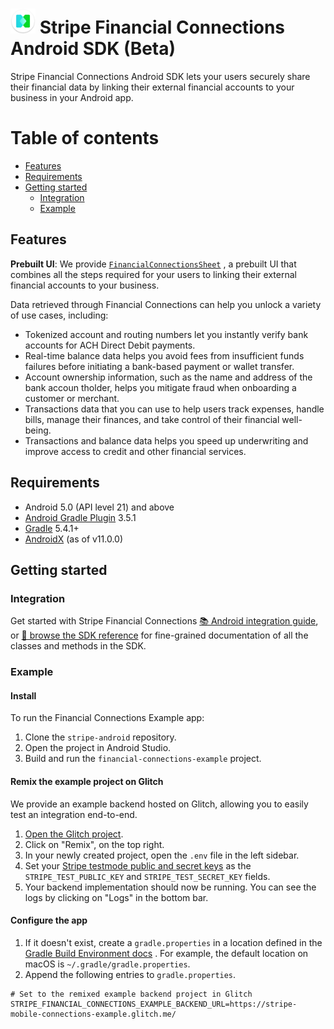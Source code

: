 <img src="./src/main/res/mipmap-xxxhdpi/ic_launcher.png" width="40" /> Stripe Financial Connections Android SDK (Beta)
======

Stripe Financial Connections Android SDK lets your users securely share their financial data by
linking their external financial accounts to your business in your Android app.

# Table of contents

<!--ts-->

* [Features](#features)
* [Requirements](#requirements)
* [Getting started](#getting-started)
    * [Integration](#integration)
    * [Example](#example)

<!--te-->

## Features

**Prebuilt UI**: We
provide [`FinancialConnectionsSheet`](https://stripe.dev/stripe-android/financial-connections/com.stripe.android.financialconnections/-financial-connections-sheet/index.html)
, a prebuilt UI that combines all the steps required for your users to linking their external
financial accounts to your business.

Data retrieved through Financial Connections can help you unlock a variety of use cases, including:

- Tokenized account and routing numbers let you instantly verify bank accounts for ACH Direct Debit
  payments.
- Real-time balance data helps you avoid fees from insufficient funds failures before initiating a
  bank-based payment or wallet transfer.
- Account ownership information, such as the name and address of the bank accoun tholder, helps you
  mitigate fraud when onboarding a customer or merchant.
- Transactions data that you can use to help users track expenses, handle bills, manage their
  finances, and take control of their financial well-being.
- Transactions and balance data helps you speed up underwriting and improve access to credit and
  other financial services.

## Requirements

* Android 5.0 (API level 21) and above
* [Android Gradle Plugin](https://developer.android.com/studio/releases/gradle-plugin) 3.5.1
* [Gradle](https://gradle.org/releases/) 5.4.1+
* [AndroidX](https://developer.android.com/jetpack/androidx/) (as of v11.0.0)

## Getting started

### Integration

Get started with Stripe Financial
Connections [📚 Android integration guide](https://stripe.com/docs/financial-connections/other-data-powered-products?platform=android),
or [📘 browse the SDK reference](https://stripe.dev/stripe-android/financial-connections/com.stripe.android.financialconnections/index.html)
for fine-grained documentation of all the classes and methods in the SDK.

### Example 

#### Install

To run the Financial Connections Example app:

1. Clone the `stripe-android` repository.
2. Open the project in Android Studio.
3. Build and run the `financial-connections-example` project.

#### Remix the example project on Glitch

We provide an example backend hosted on Glitch, allowing you to easily test an integration
end-to-end.

1. [Open the Glitch project](https://glitch.com/edit/#!/stripe-mobile-connections-example).
2. Click on "Remix", on the top right.
3. In your newly created project, open the `.env` file in the left sidebar.
4. Set your [Stripe testmode public and secret keys](https://dashboard.stripe.com/test/apikeys) as
   the `STRIPE_TEST_PUBLIC_KEY` and `STRIPE_TEST_SECRET_KEY` fields.
5. Your backend implementation should now be running. You can see the logs by clicking on "Logs" in
   the bottom bar.

#### Configure the app

1. If it doesn't exist, create a `gradle.properties` in a location defined in the
   [Gradle Build Environment docs](https://docs.gradle.org/current/userguide/build_environment.html#sec:gradle_configuration_properties)
   .
   For example, the default location on macOS is `~/.gradle/gradle.properties`.
2. Append the following entries to `gradle.properties`.

```
# Set to the remixed example backend project in Glitch
STRIPE_FINANCIAL_CONNECTIONS_EXAMPLE_BACKEND_URL=https://stripe-mobile-connections-example.glitch.me/
```



